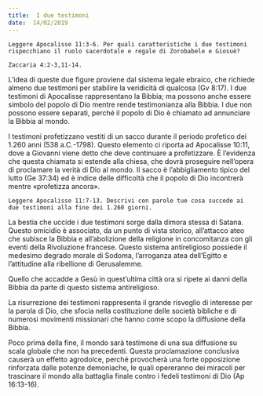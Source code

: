 ```yaml
---
title:  I due testimoni
date:  14/02/2019
---
```


`Leggere Apocalisse 11:3-6. Per quali caratteristiche i due testimoni rispecchiano il ruolo sacerdotale e regale di Zorobabele e Giosuè?`

`Zaccaria 4:2-3,11-14.`

L’idea di queste due figure proviene dal sistema legale ebraico, che richiede almeno due testimoni per stabilire la veridicità di qualcosa (Gv 8:17). I due testimoni di Apocalisse rappresentano la Bibbia; ma possono anche essere simbolo del popolo di Dio mentre rende testimonianza alla Bibbia. I due non possono essere separati, perché il popolo di Dio è chiamato ad annunciare la Bibbia al mondo.

I testimoni profetizzano vestiti di un sacco durante il periodo profetico dei 1.260 anni (538 a.C.-1798). Questo elemento ci riporta ad Apocalisse 10:11, dove a Giovanni viene detto che deve continuare a profetizzare. È l’evidenza che questa chiamata si estende alla chiesa, che dovrà proseguire nell’opera di proclamare la verità di Dio al mondo. Il sacco è l’abbigliamento tipico del lutto (Ge 37:34) ed è indice delle difficoltà che il popolo di Dio incontrerà mentre «profetizza ancora».

`Leggere Apocalisse 11:7-13. Descrivi con parole tue cosa succede ai due testimoni alla fine dei 1.260 giorni.`

La bestia che uccide i due testimoni sorge dalla dimora stessa di Satana. Questo omicidio è associato, da un punto di vista storico, all’attacco ateo che subisce la Bibbia e all’abolizione della religione in concomitanza con gli eventi della Rivoluzione francese. Questo sistema antireligioso possiede il medesimo degrado morale di Sodoma, l’arroganza atea dell’Egitto e l’attitudine alla ribellione di Gerusalemme.

Quello che accadde a Gesù in quest’ultima città ora si ripete ai danni della Bibbia da parte di questo sistema antireligioso.

La risurrezione dei testimoni rappresenta il grande risveglio di interesse per la parola di Dio, che sfocia nella costituzione delle società bibliche e di numerosi movimenti missionari che hanno come scopo la diffusione della Bibbia.

Poco prima della fine, il mondo sarà testimone di una sua diffusione su scala globale che non ha precedenti. Questa proclamazione conclusiva causerà un effetto agrodolce, perché provocherà una forte opposizione rinforzata dalle potenze demoniache, le quali opereranno dei miracoli per trascinare il mondo alla battaglia finale contro i fedeli testimoni di Dio (Ap 16:13-16).
